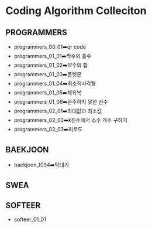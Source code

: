 # Coding Algorithm Colleciton

## PROGRAMMERS
+ programmers_00_01➡️qr code
+ programmers_01_01➡️짝수와 홀수
+ programmers_01_02➡️약수의 합
+ programmers_01_03➡️폰켓몬
+ programmers_01_04➡️최소직사각형
+ programmers_01_05➡️체육복
+ programmers_01_06➡️완주하지 못한 선수
+ programmers_02_01➡️최대값과 최소값
+ programmers_02_02➡️k진수에서 소수 개수 구하기
+ programmers_02_03➡️피로도
## BAEKJOON
+ baekjoon_1094➡️막대기
## SWEA
## SOFTEER
+ softeer_01_01